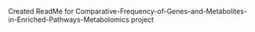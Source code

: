 Created ReadMe for Comparative-Frequency-of-Genes-and-Metabolites-in-Enriched-Pathways-Metabolomics project
